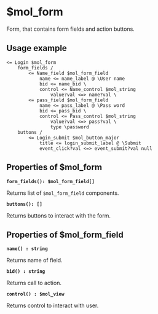 # $mol_form

Form, that contains form fields and action buttons.

## Usage example

```
<= Login $mol_form
   	form_fields /
   		<= Name_field $mol_form_field
   			name <= name_label @ \User name
   			bid <= name_bid \
   			control <= Name_control $mol_string
   				value?val <=> name?val \
   		<= pass_field $mol_form_field
   			name <= pass_label @ \Pass word
   			bid <= pass_bid \
   			control <= Pass_control $mol_string
   				value?val <=> pass?val \
   				type \password
   	buttons /
   		<= Login_submit $mol_button_major
   			title <= login_submit_label @ \Submit
   			event_click?val <=> event_submit?val null
```

## Properties of $mol_form

**`form_fields(): $mol_form_field[]`**  

Returns list of `$mol_form_field` components.

**`buttons(): []`**  

Returns buttons to interact with the form.

## Properties of $mol_form_field

**`name() : string`**

Returns name of field.

**`bid() : string`**

Returns call to action.

**`control() : $mol_view`**

Returns control to interact with user.
